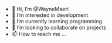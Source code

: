 - 👋 Hi, I’m @WayneMaeri
- 👀 I’m interested in development
- 🌱 I’m currently learning programming
- 💞️ I’m looking to collaborate on projects
- 📫 How to reach me ...

<!---
WayneMaeri/WayneMaeri is a ✨ special ✨ repository because its `README.md` (this file) appears on your GitHub profile.
You can click the Preview link to take a look at your changes.
--->
